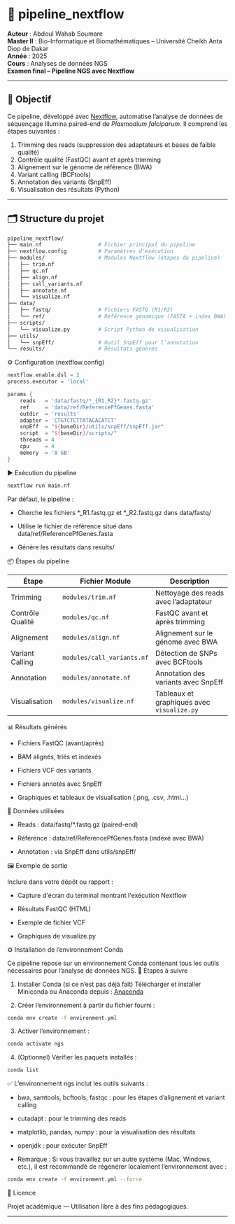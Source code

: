 # 🧬 pipeline_nextflow

**Auteur** : Abdoul Wahab Soumare  
**Master II** : Bio-Informatique et Biomathématiques – Université Cheikh Anta Diop de Dakar  
**Année** : 2025  
**Cours** : Analyses de données NGS  
**Examen final – Pipeline NGS avec Nextflow**

---

## 🎯 Objectif

Ce pipeline, développé avec [Nextflow](https://www.nextflow.io/), automatise l’analyse de données de séquençage Illumina paired-end de *Plasmodium falciparum*. Il comprend les étapes suivantes :

1. Trimming des reads (suppression des adaptateurs et bases de faible qualité)  
2. Contrôle qualité (FastQC) avant et après trimming  
3. Alignement sur le génome de référence (BWA)  
4. Variant calling (BCFtools)  
5. Annotation des variants (SnpEff)  
6. Visualisation des résultats (Python)

---

## 🗂 Structure du projet

```bash
pipeline_nextflow/
├── main.nf                  # Fichier principal du pipeline
├── nextflow.config          # Paramètres d'exécution
├── modules/                 # Modules Nextflow (étapes du pipeline)
│   ├── trim.nf
│   ├── qc.nf
│   ├── align.nf
│   ├── call_variants.nf
│   ├── annotate.nf
│   └── visualize.nf
├── data/
│   ├── fastq/               # Fichiers FASTQ (R1/R2)
│   └── ref/                 # Référence génomique (FASTA + index BWA)
├── scripts/
│   └── visualize.py         # Script Python de visualisation
├── utils/
│   └── snpEff/              # Outil SnpEff pour l’annotation
└── results/                 # Résultats générés
```

⚙️ Configuration (nextflow.config)

```groovy
nextflow.enable.dsl = 2
process.executor = 'local'

params {
    reads   = 'data/fastq/*_{R1,R2}*.fastq.gz'
    ref     = 'data/ref/ReferencePfGenes.fasta'
    outdir  = 'results'
    adapter = 'CTGTCTCTTATACACATCT'
    snpEff  = "${baseDir}/utils/snpEff/snpEff.jar"
    script  = "${baseDir}/scripts/"
    threads = 4
    cpu     = 4
    memory  = '8 GB'
}
```

▶️ Exécution du pipeline

```bash
nextflow run main.nf
```

Par défaut, le pipeline :

- Cherche les fichiers *_R1.fastq.gz et *_R2.fastq.gz dans data/fastq/

- Utilise le fichier de référence situé dans data/ref/ReferencePfGenes.fasta

- Génère les résultats dans results/

📦 Étapes du pipeline

| Étape              | Fichier Module              | Description                                     |
|--------------------|-----------------------------|-------------------------------------------------|
| Trimming           | `modules/trim.nf`           | Nettoyage des reads avec l’adaptateur           |
| Contrôle Qualité   | `modules/qc.nf`             | FastQC avant et après trimming                  |
| Alignement         | `modules/align.nf`          | Alignement sur le génome avec BWA               |
| Variant Calling    | `modules/call_variants.nf`  | Détection de SNPs avec BCFtools                 |
| Annotation         | `modules/annotate.nf`       | Annotation des variants avec SnpEff             |
| Visualisation      | `modules/visualize.nf`      | Tableaux et graphiques avec `visualize.py`      |


📊 Résultats générés

- Fichiers FastQC (avant/après)

- BAM alignés, triés et indexés

- Fichiers VCF des variants

- Fichiers annotés avec SnpEff

- Graphiques et tableaux de visualisation (.png, .csv, .html…)

🧪 Données utilisées

- Reads : data/fastq/*.fastq.gz (paired-end)

- Référence : data/ref/ReferencePfGenes.fasta (indexé avec BWA)

- Annotation : via SnpEff dans utils/snpEff/

🖼 Exemple de sortie

Inclure dans votre dépôt ou rapport :

- Capture d'écran du terminal montrant l'exécution Nextflow

- Résultats FastQC (HTML)

- Exemple de fichier VCF

- Graphiques de visualize.py

⚙️ Installation de l’environnement Conda

Ce pipeline repose sur un environnement Conda contenant tous les outils nécessaires pour l’analyse de données NGS.
🔧 Étapes à suivre

1. Installer Conda (si ce n’est pas déjà fait)
    Télécharger et installer Miniconda ou Anaconda depuis : [Anaconda](https://docs.conda.io/en/latest/miniconda.html)

2. Créer l’environnement à partir du fichier fourni :

```bash
conda env create -f environment.yml
```

3. Activer l’environnement :

```bash
conda activate ngs
```

4. (Optionnel) Vérifier les paquets installés :

```bash
conda list
```

✅ L’environnement ngs inclut les outils suivants :

- bwa, samtools, bcftools, fastqc : pour les étapes d’alignement et variant calling

- cutadapt : pour le trimming des reads

- matplotlib, pandas, numpy : pour la visualisation des résultats

- openjdk : pour exécuter SnpEff

- Remarque : Si vous travaillez sur un autre système (Mac, Windows, etc.), il est recommandé de régénérer localement l’environnement avec :

```bash
conda env create -f environment.yml --force
```

📄 Licence

Projet académique — Utilisation libre à des fins pédagogiques.

---